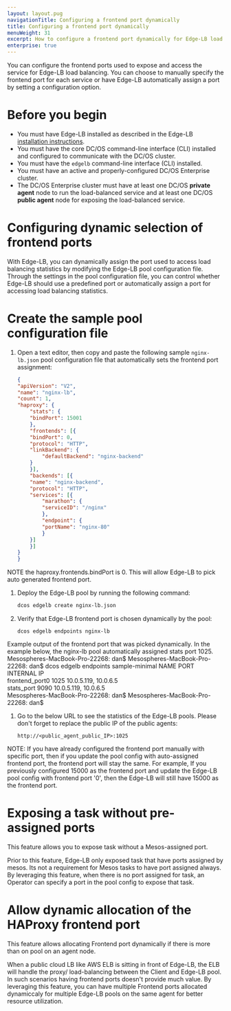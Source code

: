 ```yaml
---
layout: layout.pug
navigationTitle: Configuring a frontend port dynamically
title: Configuring a frontend port dynamically
menuWeight: 31
excerpt: How to configure a frontend port dynamically for Edge-LB load balancing
enterprise: true
---
```

You can configure the frontend ports used to expose and access the service for Edge-LB load balancing.  You can choose to manually specify the frontend port for each service or have Edge-LB automatically assign a port by setting a configuration option. 

# Before you begin
* You must have Edge-LB installed as described in the Edge-LB [installation instructions](/services/edge-lb/getting-started/installing).
* You must have the core DC/OS command-line interface (CLI) installed and configured to communicate with the DC/OS cluster.
* You must have the `edgelb` command-line interface (CLI) installed.
* You must have an active and properly-configured DC/OS Enterprise cluster.
* The DC/OS Enterprise cluster must have at least one DC/OS **private agent** node to run the load-balanced service and at least one DC/OS **public agent** node for exposing the load-balanced service.

# Configuring dynamic selection of frontend ports
With Edge-LB, you can dynamically assign the port used to access load balancing statistics by modifying the Edge-LB pool configuration file. Through the settings in the pool configuration file, you can control whether Edge-LB should use a predefined port or automatically assign a port for accessing load balancing statistics. 

# Create the sample pool configuration file
1. Open a text editor, then copy and paste the following sample `nginx-lb.json` pool configuration file that automatically sets the frontend port assignment:

    ```json
    {
    "apiVersion": "V2",
    "name": "nginx-lb",
    "count": 1,
    "haproxy": {
        "stats": {
        "bindPort": 15001
        },
        "frontends": [{
        "bindPort": 0,
        "protocol": "HTTP",
        "linkBackend": {
            "defaultBackend": "nginx-backend"
        }
        }],
        "backends": [{
        "name": "nginx-backend",
        "protocol": "HTTP",
        "services": [{
            "marathon": {
            "serviceID": "/nginx"
            },
            "endpoint": {
            "portName": "nginx-80"
            }
        }]
        }]
    }
    }
    ```

NOTE the haproxy.frontends.bindPort is 0. This will allow Edge-LB to pick auto generated frontend port.

1. Deploy the Edge-LB pool by running the following command:

    ```bash
    dcos edgelb create nginx-lb.json
    ```

1. Verify that Edge-LB frontend port is chosen dynamically by the pool:

    ```
    dcos edgelb endpoints nginx-lb
    ```

Example output of the frontend port that was picked dynamically. In the example below, the nginx-lb pool automatically assigned stats port 1025.
Mesospheres-MacBook-Pro-22268: dan$ 
Mesospheres-MacBook-Pro-22268: dan$ dcos edgelb endpoints sample-minimal
  NAME            PORT   INTERNAL IP           
  frontend_port0  1025  10.0.5.119, 10.0.6.5  
  stats_port      9090   10.0.5.119, 10.0.6.5  
Mesospheres-MacBook-Pro-22268: dan$
Mesospheres-MacBook-Pro-22268: dan$

1. Go to the below URL to see the statistics of the Edge-LB pools. Please don't forget to replace the public IP of the public agents:

    ```
    http://<public_agent_public_IP>:1025
    ```

NOTE: If you have already configured the frontend port manually with specific port, then if you update the pool config with auto-assigned frontend port, the frontend port will stay the same. For example, If you previously configured 15000 as the frontend port and update the Edge-LB pool config with frontend port '0', then the Edge-LB will still have 15000 as the frontend port.


# Exposing a task without pre-assigned ports

This feature allows you to expose task without a Mesos-assigned port. 

Prior to this feature, Edge-LB only exposed task that have ports assigned by mesos. Its not a requirement for Mesos tasks to have port assigned always. By leveraging this feature, when there is no port assigned for task, an Operator can specify a port in the pool config to expose that task.

# Allow dynamic allocation of the HAProxy frontend port

This feature allows allocating Frontend port dynamically if there is more than on pool on an agent node. 

When a public cloud LB like AWS ELB is sitting in front of Edge-LB, the ELB will handle the proxy/ load-balancing between the Client and Edge-LB pool. In such scenarios having frontend ports doesn't provide much value. By leveraging this feature, you can have multiple Frontend ports allocated dynamiccaly for multiple Edge-LB pools on the same agent for better resource utilization.
